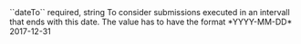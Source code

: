 <tr>
	
<td>``dateTo``</td>
	
<td>required, string</td>
<td>To consider submissions executed in an intervall that ends with this date. 
The value has to have the format *YYYY-MM-DD*<br/></td>
	
<td>2017-12-31</td>
	
<td></td>
	
</tr>
